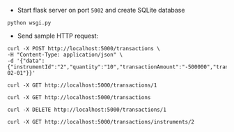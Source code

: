 - Start flask server on port `5002` and create SQLite database
```shell
python wsgi.py
```
- Send sample HTTP request:
```shell
curl -X POST http://localhost:5000/transactions \
-H "Content-Type: application/json" \
-d '{"data":{"instrumentId":"2","quantity":"10","transactionAmount":"-500000","transactionType":"BUY","transactionDate":"2022-02-01"}}'

curl -X GET http://localhost:5000/transactions/1           

curl -X GET http://localhost:5000/transactions

curl -X DELETE http://localhost:5000/transactions/1    

curl -X GET http://localhost:5000/transactions/instruments/2
```
